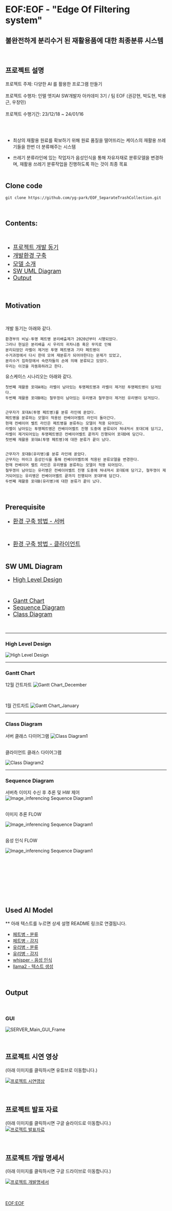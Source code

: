 # EOF:EOF - "Edge Of Filtering system"
## 불완전하게 분리수거 된 재활용품에 대한 최종분류 시스템
<br>

## 프로젝트 설명
프로젝트 주제: 다양한 AI 를 활용한 프로그램 만들기 <br>
<br>
프로젝트 수행자: 인텔 엣지AI SW개발자 아카데미 3기 / 팀 EOF (권강현, 박도현, 박용근, 우창민)<br>
<br>
프로젝트 수행기간: 23/12/18 ~ 24/01/16<br>

<br>
<br>

* 최상의 재활용 원료를 확보하기 위해 원료 품질을 떨어뜨리는 케이스의 재활용 쓰레기들을 한번 더 분류해주는 시스템

* 쓰레기 분류라인에 있는 작업자가 음성인식을 통해 자유자재로 분류모델을 변경하며, 재활용 쓰레기 분류작업을 진행하도록 하는 것이 최종 목표
<br><br>

## Clone code
```shell
git clone https://github.com/yg-park/EOF_SeparateTrashCollection.git
```
<br>

## Contents:
<br>

 - <font size="+1">[프로젝트 개발 동기](#motivation)</font>
 - <font size="+1">[개발환경 구축](#prerequisite)</font>
 - <font size="+1">[모델 소개](#used-ai-model)</font>
 - <font size="+1">[SW UML Diagram](#sw-uml-diagram)</font>
 - <font size="+1">[Output](#output)</font>
<br><br><br>

## Motivation
<br>

개발 동기는 아래와 같다.
```plain
환경부의 비닐·투명 페트병 분리배출제가 2020년부터 시행되었다.
그러나 현실은 분리배출 시 우리의 귀차니즘 혹은 무지로 인해
분리되었던 라벨이 제거된 투명 페트병과 기타 페트병이
수거과정에서 다시 한데 모여 재분류가 되어야한다는 문제가 있었고,
분리수거 집하장에서 숙련자들의 손에 의해 분류되고 있었다.
우리는 이것을 자동화하려고 한다.
```




유스케이스 시나리오는 아래와 같다.

```
첫번째 재활용 포대A에는 라벨이 남아있는 투명페트병과 라벨이 제거된 투명페트병이 담겨있다.
두번째 재활용 포대B에는 철뚜껑이 남아있는 유리병과 철뚜껑이 제거된 유리병이 담겨있다.


근무자가 포대A(투명 페트병)를 분류 라인에 쏟았다. 
페트병을 분류하는 모델이 적용된 컨베이어벨트 라인이 돌아간다.
현재 컨베이어 벨트 라인은 페트병을 분류하는 모델이 적용 되어있다.
라벨이 남아있는 투명페트병은 컨베이어벨트 진행 도중에 분류되어 쳐내져서 포대C에 담기고, 라벨이 제거되어있는 투명페트병은 컨베이어벨트 끝까지 진행되어 포대D에 담긴다.
첫번째 재활용 포대A(투명 페트병)에 대한 분류가 끝이 났다.


근무자가 포대B(유리병)를 분류 라인에 쏟았다. 
근무자는 마이크 음성인식을 통해 컨베이어벨트에 적용된 분류모델을 변경한다.
현재 컨베이어 벨트 라인은 유리병을 분류하는 모델이 적용 되어있다.
철뚜껑이 남아있는 유리병은 컨베이어벨트 진행 도중에 쳐내져서 포대E에 담기고, 철뚜껑이 제거되어있는 유리병은 컨베이어벨트 끝까지 진행되어 포대F에 담긴다.
두번째 재활용 포대B(유리병)에 대한 분류가 끝이 났다.
```
<br>

## Prerequisite

 - <font size="+1">[환경 구축 방법 - 서버](EOF_TRASH_SERVER/README.md#top)</font>
 <br>

 - <font size="+1">[환경 구축 방법 - 클라이언트](EOF_TRASH_CLIENT/README.md#top)</font>
<br><br>


## SW UML Diagram
 - <font size="+1">[High Level Design](#high-level-design)</font>
 <br>

 - <font size="+1">[Gantt Chart](#gantt-chart)</font>
 - <font size="+1">[Sequence Diagram](#sequence-diagram)</font>
 - <font size="+1">[Class Diagram](#class-diagram)</font>
<br><br><br>
---


### High Level Design
![High Level Design](./Documents/Design/SW/HighLevelDesign/high_level_design.png)
<br>

---

### Gantt Chart
12월 간트차트
![Gantt Chart_December](./Documents/Design/SW/GanttChart/GanttChart_Dec.png)

<br>

1월 간트차트
![Gantt Chart_January](./Documents/Design/SW/GanttChart/GanttChart_JAN.png)

---
### Class Diagram
서버 클래스 다이어그램
![Class Diagram1](./Documents/Design/SW/ClassDiagram/Classdiagram_Server.png)

<br>
클라이언트 클래스 다이어그램

![Class Diagram2](./Documents/Design/SW/ClassDiagram/Classdiagram_Client.png)
<br>

---

### Sequence Diagram
서버측 이미지 수신 후 추론 및 HW 제어
![Image_inferencing Sequence Diagram1](./Documents/Design/SW/SequenceDiagram/[sequence]서버측%20이미지%20수신%20후%20추론%20및%20HW제어.png)

<br>
이미지 추론 FLOW

![Image_inferencing Sequence Diagram1](./Documents/Design/SW/SequenceDiagram/[sequence]전체%20동작%20flow.png)
<br>

<br>
음성 인식 FLOW

![Image_inferencing Sequence Diagram1](./Documents/Design/SW/SequenceDiagram/[sequence]음성%20인식%20flow.png)
<br><br><br><br><br><br><br><br><br>



## Used AI Model
** 아래 텍스트를 누르면 상세 설명 README 링크로 연결됩니다.
 - [페트병 - 분류](Documents/Model_README/PetClassification_README.md)
 - [페트병 - 감지](Documents/Model_README/PetDetection_README.md)
 - [유리병 - 분류](Documents/Model_README/GlassClassification_README.md)
 - [유리병 - 감지](Documents/Model_README/GlassDetection_README.md)
 - [whisper - 음성 인식](Documents/Model_README/WHISPER_README.md)
 - [llama2 - 텍스트 생성](Documents/Model_README/LLAMA2_README.md)

<br>

## Output
<br>

### GUI
![SERVER_Main_GUI_Frame](/Documents/Design/UI/GUI_MainFrame.png)
<br>




<br>


## 프로젝트 시연 영상
(아래 이미지를 클릭하시면 유튜브로 이동합니다.)<br>
<!--사진경로, 링크변경 필요-->
[![프로젝트 시연영상](/Documents/Design/README_THUMB/http://img.youtube.com/vi/hgrCi_iDWEE/2.jpg)](https://youtu.be/hgrCi_iDWEE)<br>
<br>
<br>


## 프로젝트 발표 자료
(아래 이미지를 클릭하시면 구글 슬라이드로 이동합니다.)<br>
[![프로젝트 발표자료](/Documents/Design/README_THUMB/project_ppt_thumbnail.png)](https://docs.google.com/presentation/d/1dSDactkOZmvLbq3vEzrDe6EoVVP6ZRbsJCYU4K7vqvE/edit?usp=sharing)<br>
<br>
<br>


## 프로젝트 개발 명세서
(아래 이미지를 클릭하시면 구글 드라이브로 이동합니다.)
<!--사진경로, 링크변경 필요-->
[![프로젝트 개발명세서](/Documents/Design/README_THUMB/project_doc_thumbnail.jpg)](https://drive.google.com/file/d/1-3zh4HGUDPPjZDXAhenZUYnj1TJ6g7hT/view?usp=sharing)<br>
<br>
<br>


[EOF:EOF](https://www.notion.so/8a754045f9844332a7ff82ab00be7c66?pvs=21)

<!-- 



-->
